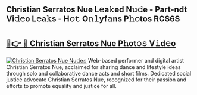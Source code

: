 ## Christian Serratos Nue L𝚎a𝚔ed N𝚞𝚍e - Part-ndt Vi𝚍𝚎o L𝚎a𝚔s - H𝚘𝚝 O𝚗𝚕yf𝚊ns P𝚑𝚘tos RCS6S

# <h2><a href="http://kf4efj6.oniu.top/?m=Christian+Serratos+Nue">🔗👉 🔴 Christian Serratos Nue P𝚑ot𝚘𝚜 V𝚒d𝚎o</a></h2>

[![Christian Serratos Nue Nu𝚍e𝚜](https://i.imgur.com/0qMVB7G.gif)](http://kf4efj6.oniu.top/?m=Christian+Serratos+Nue)
Web-based performer and digital artist Christian Serratos Nue, acclaimed for sharing dance and lifestyle ideas through solo and collaborative dance acts and short films. Dedicated social justice advocate Christian Serratos Nue, recognized for their passion and efforts to promote equality and justice for all.  
